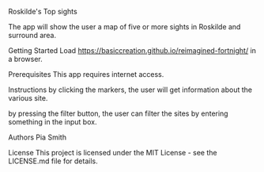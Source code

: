 Roskilde's Top sights

The app will show the user a map of five or more sights in Roskilde and surround area.

Getting Started
Load https://basiccreation.github.io/reimagined-fortnight/ in a browser.

Prerequisites
This app requires internet access.

Instructions
by clicking the markers, the user will get information about the various site.

by pressing the filter button, the user can filter the sites by entering something in the input box.

Authors
Pia Smith

License
This project is licensed under the MIT License - see the LICENSE.md file for details.
